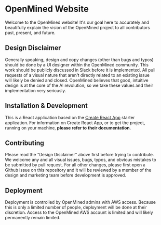 # OpenMined Website

Welcome to the OpenMined website! It's our goal here to accurately and beautifully explain the vision of the OpenMined project to all contributors past, present, and future.

## Design Disclaimer

Generally speaking, design and copy changes (other than bugs and typos) should be done by a UI designer within the OpenMined community. This work should be publicly discussed in Slack before it is implemented. All pull requests of a visual nature that aren't directly related to an existing issue will likely be denied and closed. OpenMined believes that good, intuitive design is at the core of the AI revolution, so we take these values and their implementation very seriously.

## Installation & Development

This is a React application based on the [Create React App](https://github.com/facebookincubator/create-react-app) starter application. For information on Create React App, or to get the project, running on your machine, **please refer to their documentation**.

## Contributing

Please read the "Design Disclaimer" above first before trying to contribute. We welcome any and all visual issues, bugs, typos, and obvious mistakes to be submitted by pull request. For all other changes, please first open a Github issue on this repository and it will be reviewed by a member of the design and marketing team before development is approved.

## Deployment

Deployment is controlled by OpenMined admins with AWS access. Because this is only a limited number of people, deployment will be done at their discretion. Access to the OpenMined AWS account is limited and will likely permanently remain limited.
